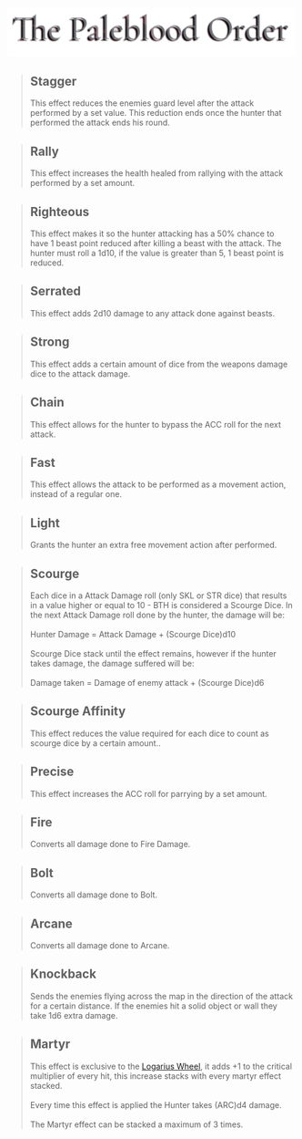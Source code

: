 <a id= "logo" href="https://fellipepombo.github.io/BloodandBeastsTTRPG/">
  <img src="assets/images/logo.png">
</a>


>## Stagger
>This effect reduces the enemies guard level after the attack performed by a set value. This reduction ends once the hunter that performed the attack ends his round.

>## Rally
>This effect increases the health healed from rallying with the attack performed by a set amount.

>## Righteous
>This effect makes it so the hunter attacking has a 50% chance to have 1 beast point reduced after killing a beast with the attack. The hunter must roll a 1d10, if the value is greater than 5, 1 beast point is reduced.

>## Serrated
>This effect adds 2d10 damage to any attack done against beasts.

>## Strong
>This effect adds a certain amount of dice from the weapons damage dice to the attack damage.

>## Chain
>This effect allows for the hunter to bypass the ACC roll for the next attack.

>## Fast
>This effect allows the attack to be performed as a movement action, instead of a regular one.

>## Light
>Grants the hunter an extra free movement action after performed.

>## Scourge
>Each dice in a Attack Damage roll (only SKL or STR dice) that results in a value higher or equal to 10 - BTH is considered a Scourge Dice. In the next Attack Damage roll done by the hunter, the damage will be:<br><br>
Hunter Damage = Attack Damage + (Scourge Dice)d10 <br><br>
Scourge Dice stack until the effect remains, however if the hunter takes damage, the damage suffered will be: <br><br>
Damage taken = Damage of enemy attack + (Scourge Dice)d6

>## Scourge Affinity
> This effect reduces the value required for each dice to count as scourge dice by a certain amount.. 

>## Precise
>This effect increases the ACC roll for parrying by a set amount.

>## Fire
> Converts all damage done to Fire Damage.

>## Bolt
>Converts all damage done to Bolt.

>## Arcane
>Converts all damage done to Arcane.

>## Knockback
>Sends the enemies flying across the map in the direction of the attack for a certain distance. If the enemies hit a solid object or wall they take 1d6 extra damage.

>## Martyr
>This effect is exclusive to the [Logarius Wheel](weapons/wheel-hunter-weapons.md#logarius-wheel-logarius-wheel), it adds +1 to the critical multiplier of every hit, this increase stacks with every martyr effect stacked. <br><br>
Every time this effect is applied the Hunter takes (ARC)d4 damage.<br><br>
The Martyr effect can be stacked a maximum of 3 times.
